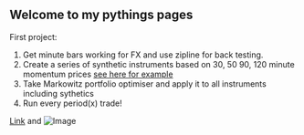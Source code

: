 ## Welcome to my pythings pages

First project:
1. Get minute bars working for FX and use zipline for back testing.
2. Create a series of synthetic instruments based on 30, 50 90, 120 minute momentum prices [see here for example](https://www.oreilly.com/learning/algorithmic-trading-in-less-than-100-lines-of-python-code?imm_mid=0ed016&cmp=em-na-na-na-newsltr_fintech_20170206)
3. Take Markowitz portfolio optimiser and apply it to all instruments including sythetics
4. Run every period(x) trade!

[Link](url) and ![Image](src)
```
